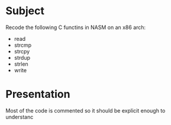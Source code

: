 # Subject
Recode the following C functins in NASM on an x86 arch:
- read
- strcmp
- strcpy
- strdup
- strlen
- write

# Presentation
Most of the code is commented so it should be explicit enough to understanc
